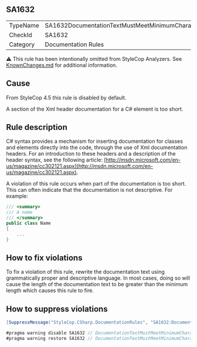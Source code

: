 ﻿## SA1632

<table>
<tr>
  <td>TypeName</td>
  <td>SA1632DocumentationTextMustMeetMinimumCharacterLength</td>
</tr>
<tr>
  <td>CheckId</td>
  <td>SA1632</td>
</tr>
<tr>
  <td>Category</td>
  <td>Documentation Rules</td>
</tr>
</table>

:warning: This rule has been intentionally omitted from StyleCop Analyzers. See [KnownChanges.md](KnownChanges.md) for
additional information.

## Cause

From StyleCop 4.5 this rule is disabled by default.

A section of the Xml header documentation for a C# element is too short.

## Rule description

C# syntax provides a mechanism for inserting documentation for classes and elements directly into the code, through the use of Xml documentation headers. For an introduction to these headers and a description of the header syntax, see the following article: [http://msdn.microsoft.com/en-us/magazine/cc302121.aspx](http://msdn.microsoft.com/en-us/magazine/cc302121.aspx).

A violation of this rule occurs when part of the documentation is too short. This can often indicate that the documentation is not descriptive. For example:

```csharp
/// <summary>
/// A name
/// </summary>
public class Name
{
    ...
}
```

## How to fix violations

To fix a violation of this rule, rewrite the documentation text using grammatically proper and descriptive language. In most cases, doing so will cause the length of the documentation text to be greater than the minimum length which causes this rule to fire.

## How to suppress violations

```csharp
[SuppressMessage("StyleCop.CSharp.DocumentationRules", "SA1632:DocumentationTextMustMeetMinimumCharacterLength", Justification = "Reviewed.")]
```

```csharp
#pragma warning disable SA1632 // DocumentationTextMustMeetMinimumCharacterLength
#pragma warning restore SA1632 // DocumentationTextMustMeetMinimumCharacterLength
```
